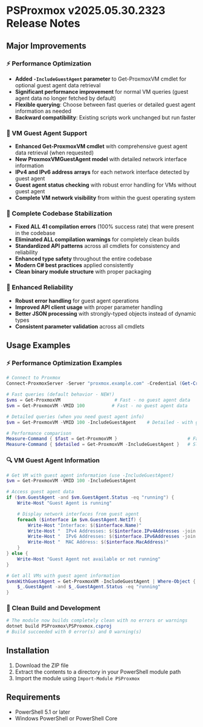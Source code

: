# PSProxmox v2025.05.30.2323 Release Notes

## Major Improvements

### ⚡ Performance Optimization
- **Added `-IncludeGuestAgent` parameter** to Get-ProxmoxVM cmdlet for optional guest agent data retrieval
- **Significant performance improvement** for normal VM queries (guest agent data no longer fetched by default)
- **Flexible querying**: Choose between fast queries or detailed guest agent information as needed
- **Backward compatibility**: Existing scripts work unchanged but run faster

### 🎉 VM Guest Agent Support
- **Enhanced Get-ProxmoxVM cmdlet** with comprehensive guest agent data retrieval (when requested)
- **New ProxmoxVMGuestAgent model** with detailed network interface information
- **IPv4 and IPv6 address arrays** for each network interface detected by guest agent
- **Guest agent status checking** with robust error handling for VMs without guest agent
- **Complete VM network visibility** from within the guest operating system

### 🔧 Complete Codebase Stabilization
- **Fixed ALL 41 compilation errors** (100% success rate) that were present in the codebase
- **Eliminated ALL compilation warnings** for completely clean builds
- **Standardized API patterns** across all cmdlets for consistency and reliability
- **Enhanced type safety** throughout the entire codebase
- **Modern C# best practices** applied consistently
- **Clean binary module structure** with proper packaging

### 🚀 Enhanced Reliability
- **Robust error handling** for guest agent operations
- **Improved API client usage** with proper parameter handling
- **Better JSON processing** with strongly-typed objects instead of dynamic types
- **Consistent parameter validation** across all cmdlets

## Usage Examples

### ⚡ Performance Optimization Examples
```powershell
# Connect to Proxmox
Connect-ProxmoxServer -Server "proxmox.example.com" -Credential (Get-Credential)

# Fast queries (default behavior - NEW!)
$vms = Get-ProxmoxVM                    # Fast - no guest agent data
$vm = Get-ProxmoxVM -VMID 100          # Fast - no guest agent data

# Detailed queries (when you need guest agent info)
$vm = Get-ProxmoxVM -VMID 100 -IncludeGuestAgent    # Detailed - with guest agent

# Performance comparison
Measure-Command { $fast = Get-ProxmoxVM }                          # Fast
Measure-Command { $detailed = Get-ProxmoxVM -IncludeGuestAgent }   # Slower but detailed
```

### 🔍 VM Guest Agent Information
```powershell
# Get VM with guest agent information (use -IncludeGuestAgent)
$vm = Get-ProxmoxVM -VMID 100 -IncludeGuestAgent

# Access guest agent data
if ($vm.GuestAgent -and $vm.GuestAgent.Status -eq "running") {
    Write-Host "Guest Agent is running"

    # Display network interfaces from guest agent
    foreach ($interface in $vm.GuestAgent.NetIf) {
        Write-Host "Interface: $($interface.Name)"
        Write-Host "  IPv4 Addresses: $($interface.IPv4Addresses -join ', ')"
        Write-Host "  IPv6 Addresses: $($interface.IPv6Addresses -join ', ')"
        Write-Host "  MAC Address: $($interface.MacAddress)"
    }
} else {
    Write-Host "Guest Agent not available or not running"
}

# Get all VMs with guest agent information
$vmsWithGuestAgent = Get-ProxmoxVM -IncludeGuestAgent | Where-Object {
    $_.GuestAgent -and $_.GuestAgent.Status -eq "running"
}
```

### 🔧 Clean Build and Development
```powershell
# The module now builds completely clean with no errors or warnings
dotnet build PSProxmox\PSProxmox.csproj
# Build succeeded with 0 error(s) and 0 warning(s)
```

## Installation
1. Download the ZIP file
2. Extract the contents to a directory in your PowerShell module path
3. Import the module using `Import-Module PSProxmox`

## Requirements
- PowerShell 5.1 or later
- Windows PowerShell or PowerShell Core
